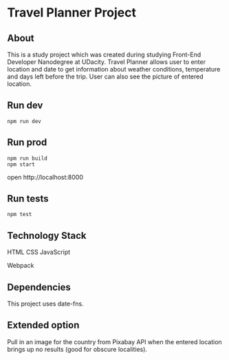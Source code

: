# Travel Planner Project

## About
This is a study project which was created during studying Front-End Developer Nanodegree at UDacity.
Travel Planner allows user to enter location and date to get information about weather conditions, temperature and days left before the trip.
User can also see the picture of entered location.

## Run dev
```
npm run dev
```

## Run prod
```
npm run build
npm start
```
open http://localhost:8000

## Run tests
```
npm test
```

## Technology Stack
HTML
CSS
JavaScript

Webpack

## Dependencies
This project uses date-fns.

## Extended option
Pull in an image for the country from Pixabay API when the entered location brings up no results (good for obscure localities).